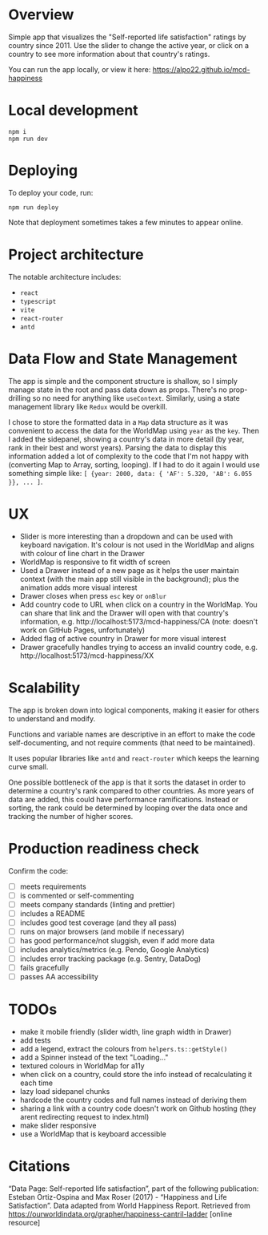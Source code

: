 # Overview

Simple app that visualizes the "Self-reported life satisfaction" ratings by country since 2011. Use the slider to change the active year, or click on a country to see more information about that country's ratings.

You can run the app locally, or view it here: https://alpo22.github.io/mcd-happiness

# Local development

```
npm i
npm run dev
```

# Deploying

To deploy your code, run:

```
npm run deploy
```

Note that deployment sometimes takes a few minutes to appear online.

# Project architecture

The notable architecture includes:

- `react`
- `typescript`
- `vite`
- `react-router`
- `antd`

# Data Flow and State Management

The app is simple and the component structure is shallow, so I simply manage state in the root and pass data down as props. There's no prop-drilling so no need for anything like `useContext`. Similarly, using a state management library like `Redux` would be overkill.

I chose to store the formatted data in a `Map` data structure as it was convenient to access the data for the WorldMap using `year` as the `key`. Then I added the sidepanel, showing a country's data in more detail (by year, rank in their best and worst years). Parsing the data to display this information added a lot of complexity to the code that I'm not happy with (converting Map to Array, sorting, looping). If I had to do it again I would use something simple like: `[ {year: 2000, data: { 'AF': 5.320, 'AB': 6.055 }}, ... ]`.

# UX

- Slider is more interesting than a dropdown and can be used with keyboard navigation. It's colour is not used in the WorldMap and aligns with colour of line chart in the Drawer
- WorldMap is responsive to fit width of screen
- Used a Drawer instead of a new page as it helps the user maintain context (with the main app still visible in the background); plus the animation adds more visual interest
- Drawer closes when press `esc` key or `onBlur`
- Add country code to URL when click on a country in the WorldMap. You can share that link and the Drawer will open with that country's information, e.g. http://localhost:5173/mcd-happiness/CA (note: doesn't work on GitHub Pages, unfortunately)
- Added flag of active country in Drawer for more visual interest
- Drawer gracefully handles trying to access an invalid country code, e.g. http://localhost:5173/mcd-happiness/XX

# Scalability

The app is broken down into logical components, making it easier for others to understand and modify.

Functions and variable names are descriptive in an effort to make the code self-documenting, and not require comments (that need to be maintained).

It uses popular libraries like `antd` and `react-router` which keeps the learning curve small.

One possible bottleneck of the app is that it sorts the dataset in order to determine a country's rank compared to other countries. As more years of data are added, this could have performance ramifications. Instead or sorting, the rank could be determined by looping over the data once and tracking the number of higher scores.

# Production readiness check

Confirm the code:

- [ ] meets requirements
- [ ] is commented or self-commenting
- [ ] meets company standards (linting and prettier)
- [ ] includes a README
- [ ] includes good test coverage (and they all pass)
- [ ] runs on major browsers (and mobile if necessary)
- [ ] has good performance/not sluggish, even if add more data
- [ ] includes analytics/metrics (e.g. Pendo, Google Analytics)
- [ ] includes error tracking package (e.g. Sentry, DataDog)
- [ ] fails gracefully
- [ ] passes AA accessibility

# TODOs

- make it mobile friendly (slider width, line graph width in Drawer)
- add tests
- add a legend, extract the colours from `helpers.ts::getStyle()`
- add a Spinner instead of the text "Loading..."
- textured colours in WorldMap for a11y
- when click on a country, could store the info instead of recalculating it each time
- lazy load sidepanel chunks
- hardcode the country codes and full names instead of deriving them
- sharing a link with a country code doesn't work on Github hosting (they arent redirecting request to index.html)
- make slider responsive
- use a WorldMap that is keyboard accessible

# Citations

“Data Page: Self-reported life satisfaction”, part of the following publication: Esteban Ortiz-Ospina and Max Roser (2017) - “Happiness and Life Satisfaction”. Data adapted from World Happiness Report. Retrieved from https://ourworldindata.org/grapher/happiness-cantril-ladder [online resource]
